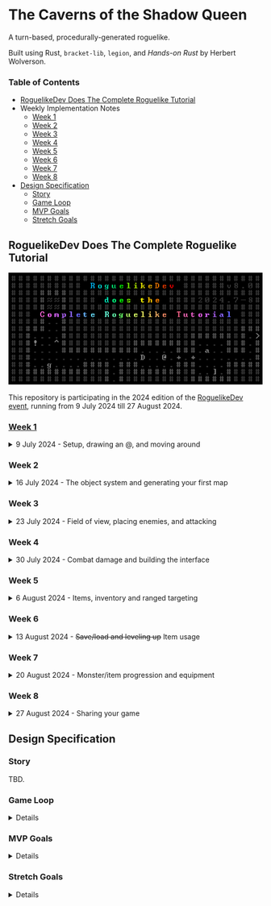 # The Caverns of the Shadow Queen

A turn-based, procedurally-generated roguelike.

Built using Rust, `bracket-lib`, `legion`, and _Hands-on Rust_ by Herbert Wolverson.

### Table of Contents

- [RoguelikeDev Does The Complete Roguelike Tutorial](#roguelikedev-does-the-complete-roguelike-tutorial)
- Weekly Implementation Notes
	- [Week 1](#week-1)
	- [Week 2](#week-2)
	- [Week 3](#week-3)
	- [Week 4](#week-4)
	- [Week 5](#week-5)
	- [Week 6](#week-6)
	- [Week 7](#week-7)
	- [Week 8](#week-8)
- [Design Specification](#design-specification)
	- [Story](#story)
	- [Game Loop](#game-loop)
	- [MVP Goals](#mvp-goals)
	- [Stretch Goals](#stretch-goals)

## RoguelikeDev Does The Complete Roguelike Tutorial

![RoguelikeDev 2024 Logo](./assets/roguelikedev-2024.png)

This repository is participating in the 2024 edition of
the [RoguelikeDev event](https://www.reddit.com/r/roguelikedev/comments/1dt8bqm/roguelikedev_does_the_complete_roguelike_tutorial/),
running from 9 July 2024 till 27 August 2024.

### [Week 1](https://www.reddit.com/r/roguelikedev/comments/1dz7bbg/roguelikedev_does_the_complete_roguelike_tutorial/)

<details>
<summary>9 July 2024 - Setup, drawing an @, and moving around</summary>

TBC

</details>

### Week 2

<details>
<summary>16 July 2024 - The object system and generating your first map</summary>

TBC

</details>

### Week 3

<details>
<summary>23 July 2024 - Field of view, placing enemies, and attacking</summary>

TBC

</details>

### Week 4

<details>
<summary>30 July 2024 - Combat damage and building the interface</summary>

TBC

</details>

### Week 5

<details>
<summary>6 August 2024 - Items, inventory and ranged targeting</summary>

TBC

</details>

### Week 6

<details>
<summary>13 August 2024 - <del>Save/load and leveling up</del> Item usage</summary>

TBC

</details>

### Week 7

<details>
<summary>20 August 2024 - Monster/item progression and equipment</summary>

TBC

</details>

### Week 8

<details>
<summary>27 August 2024 - Sharing your game</summary>

TBC

</details>

## Design Specification

### Story

TBD.

### Game Loop

<details>

- Enter dungeon level
- Explore, revealing the map
- Encounter enemies; fight or flee
- Find items to gain benefits
- Locate the exit to the level

</details>

### MVP Goals

<details>

- [ ] Player can walk around
- [ ] Create a basic procedural dungeon map
- [ ] Player has field-of-view
- [ ] Spawn monsters
- [ ] Players can fight monsters
- [ ] Add items and inventory
- [ ] Add a win condition
- [ ] Game over when the player dies

</details>

### Stretch Goals

<details>

- [ ] Camera system
- [ ] Bitset walls
- [ ] Monsters have field-of-view
- [ ] Messaging log
- [ ] Entities have a basic finite state machine
- [ ] Add more interesting dungeon designs
- [ ] Add dungeon themes
- [ ] Add multiple dungeon levels
- [ ] Add weapons
- [ ] Data-driven monster design
- [ ] Visual effects for combat
- [ ] Scoring system
- [ ] Sneaking system to see around corners
- [ ] More complex monster AI

</details>